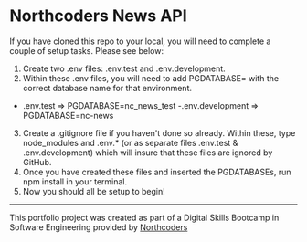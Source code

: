 # Northcoders News API

<!-- For instructions, please head over to [L2C NC News](https://l2c.northcoders.com/courses/be/nc-news). -->

If you have cloned this repo to your local, you will need to complete a couple of setup tasks. Please see below:

1. Create two .env files: .env.test and .env.development.
2. Within these .env files, you will need to add PGDATABASE= with the correct database name for that environment.

- .env.test => PGDATABASE=nc_news_test
  -.env.development => PGDATABASE=nc-news

3. Create a .gitignore file if you haven't done so already. Within these, type node_modules and .env.\* (or as separate files .env.test & .env.development) which will insure that these files are ignored by GitHub.
4. Once you have created these files and inserted the PGDATABASEs, run npm install in your terminal.
5. Now you should all be setup to begin!

---

This portfolio project was created as part of a Digital Skills Bootcamp in Software Engineering provided by [Northcoders](https://northcoders.com/)
